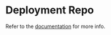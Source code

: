 # Deployment Repo
Refer to the [documentation](https://github.com/GoogleCloudPlatform/pubsec-declarative-toolkit.git/docs/landing-zone-v2/building.md) for more info.